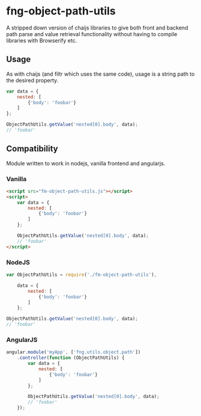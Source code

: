fng-object-path-utils
=====================

A stripped down version of chaijs libraries to give both front and backend path parse and value
retrieval functionality without having to compile libraries with Browserify etc.

## Usage

As with chaijs (and filtr which uses the same code), usage is a string path to the desired property.

```javascript
var data = {
    nested: [
        {'body': 'foobar'}
    ]
};

ObjectPathUtils.getValue('nested[0].body', data);
// 'foobar'

```

## Compatibility

Module written to work in nodejs, vanilla frontend and angularjs.

### Vanilla

```html
<script src="fm-object-path-utils.js"></script>
<script>
    var data = {
        nested: [
            {'body': 'foobar'}
        ]
    };

    ObjectPathUtils.getValue('nested[0].body', data);
    // 'foobar'
</script>

```


### NodeJS

```javascript
var ObjectPathUtils = require('./fm-object-path-utils'),

    data = {
        nested: [
            {'body': 'foobar'}
        ]
    };

ObjectPathUtils.getValue('nested[0].body', data);
// 'foobar'
```


### AngularJS

```javascript
angular.module('myApp', ['fng.utils.object.path'])
    .controller(function (ObjectPathUtils) {
        var data = {
            nested: [
                {'body': 'foobar'}
            ]
        };

        ObjectPathUtils.getValue('nested[0].body', data);
        // 'foobar'
    });
```
